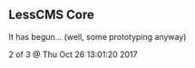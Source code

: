 LessCMS Core
------------

It has begun... (well, some prototyping anyway)

2 of 3 @ Thu Oct 26 13:01:20 2017
